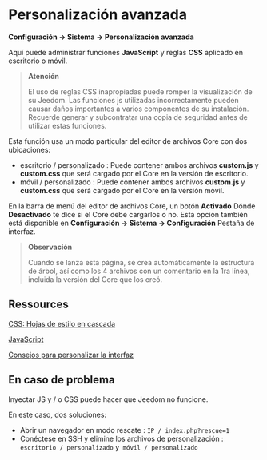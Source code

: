 # Personalización avanzada
**Configuración → Sistema → Personalización avanzada**

Aquí puede administrar funciones **JavaScript** y reglas **CSS** aplicado en escritorio o móvil.

> **Atención**
>
> El uso de reglas CSS inapropiadas puede romper la visualización de su Jeedom. Las funciones js utilizadas incorrectamente pueden causar daños importantes a varios componentes de su instalación. Recuerde generar y subcontratar una copia de seguridad antes de utilizar estas funciones.

Esta función usa un modo particular del editor de archivos Core con dos ubicaciones:

- escritorio / personalizado : Puede contener ambos archivos **custom.js** y **custom.css** que será cargado por el Core en la versión de escritorio.
- móvil / personalizado : Puede contener ambos archivos **custom.js** y **custom.css** que será cargado por el Core en la versión móvil.

En la barra de menú del editor de archivos Core, un botón **Activado** Dónde **Desactivado** te dice si el Core debe cargarlos o no. Esta opción también está disponible en **Configuración → Sistema → Configuración** Pestaña de interfaz.

> **Observación**
>
> Cuando se lanza esta página, se crea automáticamente la estructura de árbol, así como los 4 archivos con un comentario en la 1ra línea, incluida la versión del Core que los creó.

## Ressources

[CSS: Hojas de estilo en cascada](https://developer.mozilla.org/en-US/docs/Web/CSS)

[JavaScript](https://developer.mozilla.org/en-US/docs/Web/JavaScript)

[Consejos para personalizar la interfaz](https://kiboost.github.io/jeedom_docs/jeedomV4Tips/Interface/)

## En caso de problema

Inyectar JS y / o CSS puede hacer que Jeedom no funcione.

En este caso, dos soluciones:

- Abrir un navegador en modo rescate : `IP / index.php?rescue=1`
- Conéctese en SSH y elimine los archivos de personalización : `escritorio / personalizado` y` móvil / personalizado`

